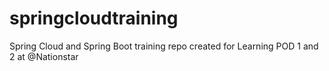 # springcloudtraining
Spring Cloud and Spring Boot training repo created for Learning POD 1 and 2 at @Nationstar
